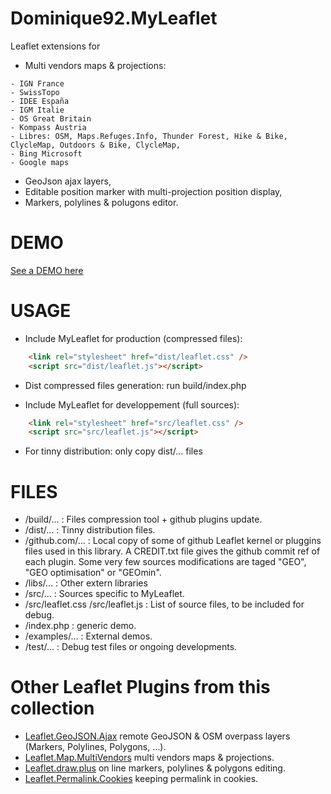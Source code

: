 Dominique92.MyLeaflet
=====================

Leaflet extensions for
* Multi vendors maps &amp; projections:
```
- IGN France
- SwissTopo
- IDEE España
- IGM Italie
- OS Great Britain
- Kompass Austria
- Libres: OSM, Maps.Refuges.Info, Thunder Forest, Hike & Bike, ClycleMap, Outdoors & Bike, ClycleMap, 
- Bing Microsoft
- Google maps
```
* GeoJson ajax layers,
* Editable position marker with multi-projection position display,
* Markers, polylines & polugons editor.

DEMO
====
[See a DEMO here](http://dominique92.github.io/MyLeaflet/)

USAGE
=====
* Include MyLeaflet for production (compressed files):
```html
	<link rel="stylesheet" href="dist/leaflet.css" />
	<script src="dist/leaflet.js"></script>
```
* Dist compressed files generation: run build/index.php

* Include MyLeaflet for developpement (full sources):
```html
	<link rel="stylesheet" href="src/leaflet.css" />
	<script src="src/leaflet.js"></script>
```
* For tinny distribution: only copy dist/... files

FILES
=====
* /build/... : Files compression tool + github plugins update.
* /dist/... : Tinny distribution files.
* /github.com/... : Local copy of some of github Leaflet kernel or pluggins files used in this library.
A CREDIT.txt file gives the github commit ref of each plugin.
Some very few sources modifications are taged "GEO", "GEO optimisation" or "GEOmin".
* /libs/... : Other extern libraries
* /src/... : Sources specific to MyLeaflet.
* /src/leaflet.css /src/leaflet.js : List of source files, to be included for debug.
* /index.php : generic demo.
* /examples/... : External demos.
* /test/... : Debug test files or ongoing developments.

Other Leaflet Plugins from this collection 
==========================================
* [Leaflet.GeoJSON.Ajax](https://github.com/Dominique92/Leaflet.GeoJSON.Ajax) remote GeoJSON & OSM overpass layers (Markers, Polylines, Polygons, ...).
* [Leaflet.Map.MultiVendors](https://github.com/Dominique92/Leaflet.Map.MultiVendors) multi vendors maps & projections.
* [Leaflet.draw.plus](https://github.com/Dominique92/Leaflet.draw.plus) on line markers, polylines & polygons editing.
* [Leaflet.Permalink.Cookies](https://github.com/Dominique92/Leaflet.Permalink.Cookies) keeping permalink in cookies.
